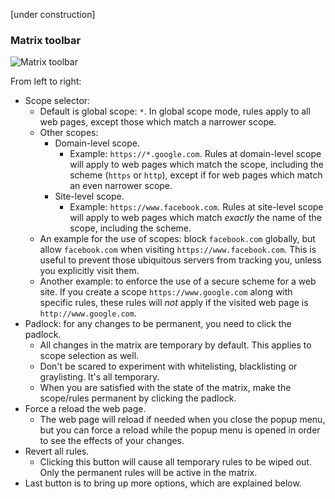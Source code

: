 [under construction]

### Matrix toolbar

![Matrix toolbar](https://raw.github.com/gorhill/httpswitchboard/master/doc/img/popupmenu-toolbar-1.png)

From left to right:
* Scope selector:
    - Default is global scope: `*`. In global scope mode, rules apply to all web pages, except those which match a narrower scope.
    - Other scopes:
        * Domain-level scope.
            - Example: `https://*.google.com`. Rules at domain-level scope will apply to web pages which match the scope, including the scheme (`https` or `http`), except if for web pages which match an even narrower scope.
        * Site-level scope.
            - Example: `https://www.facebook.com`. Rules at site-level scope will apply to web pages which match *exactly* the name of the scope, including the scheme.
    - An example for the use of scopes: block `facebook.com` globally, but allow `facebook.com` when visiting `https://www.facebook.com`. This is useful to prevent those ubiquitous servers from tracking you, unless you explicitly visit them.
    - Another example: to enforce the use of a secure scheme for a web site. If you create a scope `https://www.google.com` along with specific rules, these rules will *not* apply if the visited web page is `http://www.google.com`.
* Padlock: for any changes to be permanent, you need to click the padlock.
    - All changes in the matrix are temporary by default. This applies to scope selection as well.
    - Don't be scared to experiment with whitelisting, blacklisting or graylisting. It's all temporary.
    - When you are satisfied with the state of the matrix, make the scope/rules permanent by clicking the padlock.
* Force a reload the web page.
    - The web page will reload if needed when you close the popup menu, but you can force a reload while the popup menu is opened in order to see the effects of your changes.
* Revert all rules.
    - Clicking this button will cause all temporary rules to be wiped out. Only the permanent rules will be active in the matrix.
* Last button is to bring up more options, which are explained below.
    